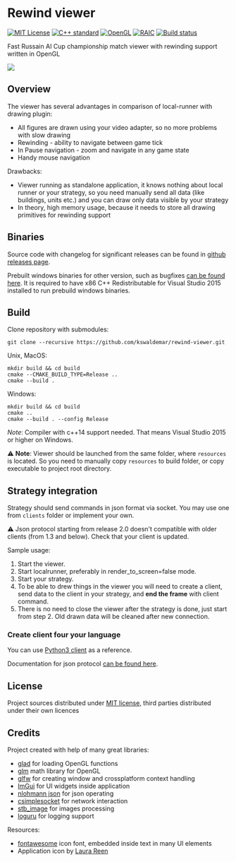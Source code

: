 # Rewind viewer

[![MIT License](https://img.shields.io/github/license/kswaldemar/rewind-viewer.svg?style=flat-square)](./LICENSE)
[![C++ standard](https://img.shields.io/badge/C++-14-blue.svg?style=flat-square)](https://isocpp.org/)
[![OpenGL](https://img.shields.io/badge/OpenGL-3.3-green.svg?style=flat-square)](https://www.khronos.org/opengl/)
[![RAIC](https://img.shields.io/badge/Russian%20AI%20Cup-2017-yellow.svg?style=flat-square)](http://russianaicup.ru/)
[![Build status](https://travis-ci.org/kswaldemar/rewind-viewer.svg?branch=master)](https://travis-ci.org/kswaldemar/rewind-viewer)

Fast Russain AI Cup championship match viewer with rewinding support written in OpenGL

![](https://user-images.githubusercontent.com/10009947/33450137-e71f641e-d61b-11e7-9802-e14575e63b75.png)

## Overview
The viewer has several advantages in comparison of local-runner with drawing plugin:
 - All figures are drawn using your video adapter, so no more problems with slow drawing
 - Rewinding - ability to navigate between game tick
 - In Pause navigation - zoom and navigate in any game state
 - Handy mouse navigation

Drawbacks:
 - Viewer running as standalone application, it knows nothing about local runner or your strategy, so you need manually 
send all data (like buildings, units etc.) and you can draw only data visible by your strategy
 - In theory, high memory usage, because it needs to store all drawing primitives for rewinding support


## Binaries

Source code with changelog for significant releases can be found in [github releases page](https://github.com/kswaldemar/rewind-viewer/releases).

Prebuilt windows binaries for other version, such as bugfixes [can be found here](https://github.com/kswaldemar/rewind-viewer/issues/23). It is required to have x86 C++ Redistributable for Visual Studio 2015 installed to run prebuild windows binaries.


## Build

Clone repository with submodules:
```
git clone --recursive https://github.com/kswaldemar/rewind-viewer.git
```

Unix, MacOS:
```
mkdir build && cd build
cmake --CMAKE_BUILD_TYPE=Release ..
cmake --build .
```
Windows:
```
mkdir build && cd build
cmake ..
cmake --build . --config Release
```
*Note*: Compiler with c++14 support needed. That means Visual Studio 2015 or higher on Windows. 

:warning: **Note**: Viewer should be launched from the same folder, where `resources` is located. 
So you need to manually copy `resources` to build folder, or copy executable to project root directory.

## Strategy integration

Strategy should send commands in json format via socket. You may use one from `clients` folder or implement your own.

:warning: Json protocol starting from release 2.0 doesn't compatible with older clients (from 1.3 and below). 
Check that your client is updated. 

Sample usage: 
1. Start the viewer.
2. Start localrunner, preferably in render_to_screen=false mode.
3. Start your strategy.
4. To be able to drew things in the viewer you will need to create a client, send data to the client in your strategy, and **end the frame** with client command. 
5. There is no need to close the viewer after the strategy is done, just start from step 2. Old drawn data will be cleaned after new connection.

### Create client four your language

You can use [Python3 client](https://github.com/kswaldemar/rewind-viewer/blob/master/clients/python3/RewindClient.py) as a reference.

Documentation for json protocol [can be found here](./clients/protocol_description.md).
## License
Project sources distributed under [MIT license](https://github.com/kswaldemar/rewind-viewer/blob/master/LICENSE), third parties distributed under their own licences

## Credits
Project created with help of many great libraries:
 - [glad](https://github.com/Dav1dde/glad) for loading OpenGL functions
 - [glm](https://glm.g-truc.net/0.9.8/index.html) math library for OpenGL
 - [glfw](http://www.glfw.org/) for creating window and crossplatform context handling
 - [ImGui](https://github.com/ocornut/imgui) for UI widgets inside application
 - [nlohmann json](https://github.com/nlohmann/json) for json operating
 - [csimplesocket](https://github.com/DFHack/clsocket) for network interaction
 - [stb_image](https://github.com/nothings/stb) for images processing
 - [loguru](https://github.com/emilk/loguru) for logging support

Resources: 
 - [fontawesome](http://fontawesome.io/) icon font, embedded inside text in many UI elements
 - Application icon by [Laura Reen](https://www.iconfinder.com/laurareen)  
 
